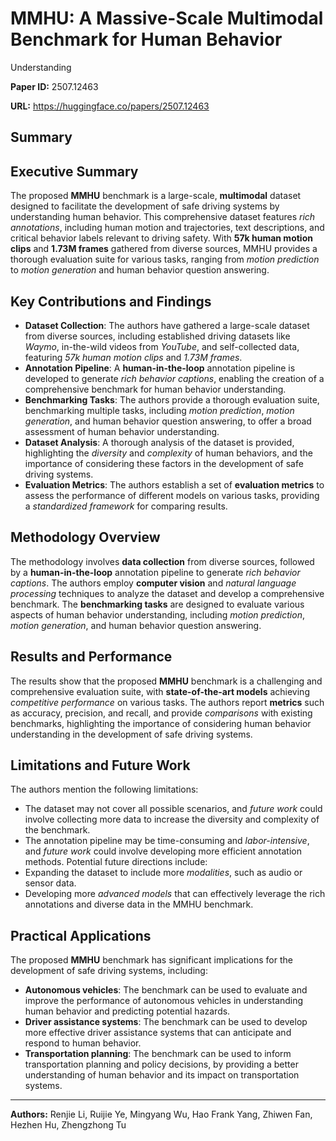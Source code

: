 # MMHU: A Massive-Scale Multimodal Benchmark for Human Behavior
  Understanding

**Paper ID:** 2507.12463

**URL:** https://huggingface.co/papers/2507.12463

## Summary

## Executive Summary
The proposed **MMHU** benchmark is a large-scale, **multimodal** dataset designed to facilitate the development of safe driving systems by understanding human behavior. This comprehensive dataset features *rich annotations*, including human motion and trajectories, text descriptions, and critical behavior labels relevant to driving safety. With **57k human motion clips** and **1.73M frames** gathered from diverse sources, MMHU provides a thorough evaluation suite for various tasks, ranging from *motion prediction* to *motion generation* and human behavior question answering.

## Key Contributions and Findings
* **Dataset Collection**: The authors have gathered a large-scale dataset from diverse sources, including established driving datasets like *Waymo*, in-the-wild videos from *YouTube*, and self-collected data, featuring *57k human motion clips* and *1.73M frames*.
* **Annotation Pipeline**: A **human-in-the-loop** annotation pipeline is developed to generate *rich behavior captions*, enabling the creation of a comprehensive benchmark for human behavior understanding.
* **Benchmarking Tasks**: The authors provide a thorough evaluation suite, benchmarking multiple tasks, including *motion prediction*, *motion generation*, and human behavior question answering, to offer a broad assessment of human behavior understanding.
* **Dataset Analysis**: A thorough analysis of the dataset is provided, highlighting the *diversity* and *complexity* of human behaviors, and the importance of considering these factors in the development of safe driving systems.
* **Evaluation Metrics**: The authors establish a set of **evaluation metrics** to assess the performance of different models on various tasks, providing a *standardized framework* for comparing results.

## Methodology Overview
The methodology involves **data collection** from diverse sources, followed by a **human-in-the-loop** annotation pipeline to generate *rich behavior captions*. The authors employ **computer vision** and *natural language processing* techniques to analyze the dataset and develop a comprehensive benchmark. The **benchmarking tasks** are designed to evaluate various aspects of human behavior understanding, including *motion prediction*, *motion generation*, and human behavior question answering.

## Results and Performance
The results show that the proposed **MMHU** benchmark is a challenging and comprehensive evaluation suite, with **state-of-the-art models** achieving *competitive performance* on various tasks. The authors report **metrics** such as accuracy, precision, and recall, and provide *comparisons* with existing benchmarks, highlighting the importance of considering human behavior understanding in the development of safe driving systems.

## Limitations and Future Work
The authors mention the following limitations:
* The dataset may not cover all possible scenarios, and *future work* could involve collecting more data to increase the diversity and complexity of the benchmark.
* The annotation pipeline may be time-consuming and *labor-intensive*, and *future work* could involve developing more efficient annotation methods.
Potential future directions include:
* Expanding the dataset to include more *modalities*, such as audio or sensor data.
* Developing more *advanced models* that can effectively leverage the rich annotations and diverse data in the MMHU benchmark.

## Practical Applications
The proposed **MMHU** benchmark has significant implications for the development of safe driving systems, including:
* **Autonomous vehicles**: The benchmark can be used to evaluate and improve the performance of autonomous vehicles in understanding human behavior and predicting potential hazards.
* **Driver assistance systems**: The benchmark can be used to develop more effective driver assistance systems that can anticipate and respond to human behavior.
* **Transportation planning**: The benchmark can be used to inform transportation planning and policy decisions, by providing a better understanding of human behavior and its impact on transportation systems.

---

**Authors:** Renjie Li, Ruijie Ye, Mingyang Wu, Hao Frank Yang, Zhiwen Fan, Hezhen Hu, Zhengzhong Tu
